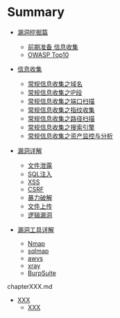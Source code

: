 # Summary

* [漏洞挖掘篇]()
    * [前期准备  信息收集](src/page/chapter1.md)
    * [OWASP Top10](src/page/chapter2.md)


* [信息收集]()
    * [常规信息收集之域名](src/page/chapter3.md)
    * [常规信息收集之IP段](src/page/chapter4.md)
    * [常规信息收集之端口扫描](src/page/chapter5.md)
    * [常规信息收集之指纹收集](src/page/chapter6.md)
    * [常规信息收集之路径扫描](src/page/chapter7.md)
    * [常规信息收集之搜索引擎](src/page/chapter8.md)
    * [常规信息收集之资产监控与分析](src/page/chapter9.md)


* [漏洞详解]()
    * [文件泄露](src/page/chapter10.md)
    * [SQL注入](src/page/chapter11.md)
    * [XSS](src/page/chapter12.md)
    * [CSRF](src/page/chapter13.md)
    * [暴力破解](src/page/chapter14.md)
    * [文件上传](src/page/chapter15.md)
    * [逻辑漏洞](src/page/chapter16.md)

* [漏洞工具详解]()
    * [Nmap](src/page/chapter17.md)
    * [sqlmap](src/page/chapter18.md)
    * [awvs](src/page/chapter19.md)
    * [xray](src/page/chapter20.md)
    * [BurpSuite](src/page/chapter21.md)

chapterXXX.md

* [XXX]()
    * [XXX](src/page/chapterXXX.md)